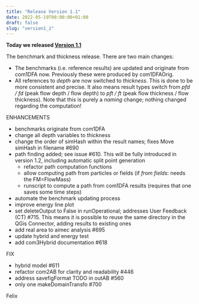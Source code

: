 ```yaml
---
title: "Release Version 1.1"
date: 2022-05-19T00:00:00+01:00
draft: false
slug: "version1_1"
---
```


**Today we released [Version 1.1](https://github.com/avaframe/AvaFrame/releases/tag/1.1)** 

The benchmark and thickness release. There are two main changes:

- The benchmarks (i.e. reference results) are updated and originate from com1DFA now. 
  Previously these were produced by com1DFAOrig.  
- All references to *depth* are now switched to *thickness*. This is done to be more consistent
  and precise. It also means result types switch from *pfd / fd* (peak flow depth / flow depth) to 
  *pft / ft* (peak flow thickness / flow thickness). Note that this is purely a *naming* change; nothing 
  changed regarding the computation!

ENHANCEMENTS

- benchmarks originate from com1DFA
- change all depth variables to thickness
- change the order of simHash within the result names; fixes Move simHash in filename #690
- path finding added; see issue #610. This will be fully introduced in version 1.2, including
  automatic split point generation
    - refactor path computation functions
    - allow computing path from particles or fields (if *from fields*: needs the FM=FlowMass)
    - runscript to compute a path from com1DFA results (requires that one saves some time steps)
- automate the benchmark updating process
- improve energy line plot
- set deleteOutput to False in runOperational; addresses User Feedback (CT) #715. This means
  it is possible to reuse the same directory in the QGis Connector, adding results to existing 
  ones
- add real area to aimec analysis #695
- update hybrid and energy test
- add com3Hybrid documentation #618

FIX

- hybrid model #611
- refactor com2AB for clarity and readability #446
- address savefigFormat TODO in outAB #560
- only one makeDomainTransfo #700

Felix
